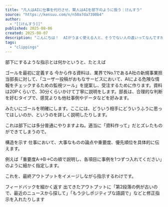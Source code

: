 ```yaml
---
title: "凡人はAIに仕事を代行させ、賢人はAIを部下のように扱う｜けんすう"
source: "https://kensuu.com/n/n50a7da7390b4"
author:
  - "[[けんすう]]"
published: 2025-08-06
created: 2025-08-07
description: "こんにちは！  AIがうまく使える人と、そうでない人の違いってなんですか？みたいなことを言われることが多くて、難しいなーと思っているんですが、  「凡人はAIに仕事を代行させ、賢人はAIを部下のように扱う」  みたいに言うと、一番わかりやすいかもしれない、と思ったので、そのテーマで書いてみたいなと思います！  以下でも話しました。    前提  最近「AIが仕事を全部やってくれる時代が来る」とよく言われます。まあ、全部とは言わなくても「AIがあるから仕事がすごく楽になる」みたいなことは今後、すごく増えてくるので、方向性としては、AIが仕事をしてくれる感じになるのは間違いなさそうです。"
tags:
  - "clippings"
---
```

部下にするような指示とは何かというと、たとえば

ゴールを最初に定義する
今から作る資料は、業界でNo.1であるA社の新規事業担当部長に対して、「ユーザー投稿がおもなサービスにおいて、AIによる危険な情報をチェックするための監視ツール」を提案し、受注するために作ります。資料は20Pくらいで、30分くらいかけて丁寧に説明をします。部長は、合理的な判断を好むタイプで、感覚よりも他社事例やデータなどを好みます。

みたいにゴールを明確にします。ここには、どういう相手にどういうふうに思ってほしいのか、というのを詳しく説明したりします。

これは部下には多分普通にやりますよね。適当に「資料作って」だとズレたものができてしまうので。

構造を示す
仕事において、大事なものの論点や重要度、優先順位を具体的に伝えます。

例えば「重要度A→B→Cの順で説明し、各項目に事例を1つずつ入れてください」のように細かく指定します。

これを、最終アウトプットをイメージしながら指示するわけです。

フィードバックを細かく返す
出てきたアウトプットに「第2段落の例が古いので、最近のニュースから探して」「もう少しポジティブな語調で」などと修正指示を入れたりします
